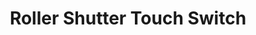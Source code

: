 ---
date_added: 2022-05-27
model: GL86ZTRS31
vendor: BSEED
title: Roller Shutter Touch Switch
category: dimmer
zigbeemodel: ['TS130F','_TZ3000_wptayaqr']
compatible: [zha]
mlink: https://www.bseed.com/collections/zigbee-series/products/bseed-zigbee-shutter-switch-smart-wall-touch-switch?variant=42121517596827
link: https://www.aliexpress.com/item/1005003944471359.html
link2: 
link3: 
---
